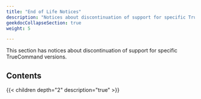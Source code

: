 ```yaml
---
title: "End of Life Notices"
description: "Notices about discontinuation of support for specific TrueCommand versions."
geekdocCollapseSection: true
weight: 5

---
```


This section has notices about discontinuation of support for specific TrueCommand versions.

## Contents

{{< children depth="2" description="true" >}}
